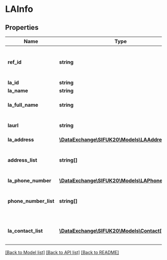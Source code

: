 # LAInfo

## Properties
Name | Type | Description | Notes
------------ | ------------- | ------------- | -------------
**ref_id** | **string** | The GUID of the LA whose information this is. | 
**la_id** | **string** |  | 
**la_name** | **string** |  | 
**la_full_name** | **string** | The LA&amp;#039;s full name. | 
**laurl** | **string** | URL for the main LA website. | [optional] 
**la_address** | [**\DataExchange\SIFUK20\Models\LAAddress**](LAAddress.md) |  | [optional] 
**address_list** | **string[]** | A list of the LA&amp;#039;s other addresses, if any. | [optional] 
**la_phone_number** | [**\DataExchange\SIFUK20\Models\LAPhoneNumber**](LAPhoneNumber.md) |  | [optional] 
**phone_number_list** | **string[]** | A list of the LA&amp;#039;s other phone number(s). | [optional] 
**la_contact_list** | [**\DataExchange\SIFUK20\Models\Contact[]**](Contact.md) | A list of contacts within the LA. | [optional] 

[[Back to Model list]](../README.md#documentation-for-models) [[Back to API list]](../README.md#documentation-for-api-endpoints) [[Back to README]](../README.md)



